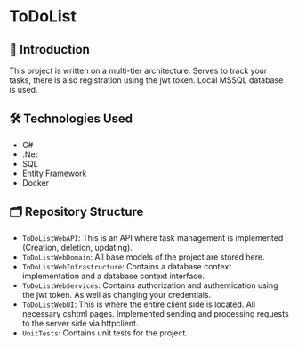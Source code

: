 # ToDoList

## 📌 Introduction
This project is written on a multi-tier architecture. Serves to track your tasks, there is also registration using the jwt token. Local MSSQL database is used.

## 🛠 Technologies Used
+ C#
+ .Net
+ SQL
+ Entity Framework
+ Docker
## 🗂 Repository Structure
+ ```ToDoListWebAPI```: This is an API where task management is implemented (Creation, deletion, updating).
+ ```ToDoListWebDomain```: All base models of the project are stored here.
+ ```ToDoListWebInfrastructure```: Contains a database context implementation and a database context interface.
+ ```ToDoListWebServices```: Contains authorization and authentication using the jwt token. As well as changing your credentials.
+ ```ToDoListWebUI```: This is where the entire client side is located. All necessary cshtml pages. Implemented sending and processing requests to the server side via httpclient.
+ ```UnitTests```: Contains unit tests for the project.
